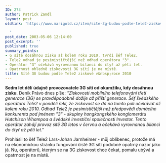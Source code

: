 ```yaml
---
ID: 273
author: Patrick Zandl
layout: post
oldlink: 'https://www.marigold.cz/item/site-3g-budou-podle-tele2-ziskove-v-roce-2010

  '
post_date: 2003-05-06 12:14:00
post_excerpt: ''
published: true
summary_points:
- G sítě dosáhnou zisku až kolem roku 2010, tvrdí šéf Tele2.
- Tele2 odhad je pesimističtější než odhad operátora "3".
- Operátor "3" očekává vyrovnanou bilanci do čtyř až pěti let.
- Opatrnost ohledně ziskovosti 3G sítí je na místě.
title: Sítě 3G budou podle Tele2 ziskové v&nbsp;roce 2010
---
```


<p>
<STRONG>Sedm let dělí údajně provozovatele 3G sítí od okamžiku, kdy dosáhnou zisku</STRONG>. Deník Právo dnes píše: <EM>"Ziskovosti mobilního telefonování třetí generace (3G) se pravděpodobně dožije až příští generace. Šéf švédského operátora Tele2 v pondělí řekl, že ziskovost se dá na tomto poli očekávat až kolem roku 2010. Odhad Tele2 je pesimističtější než předpovědi domácího konkurenta pod jménem "3" - skupiny hongkongského konglomerátu Hutchison Whampoa a švédské investiční společnosti Investor. Tento operátor zahájí provoz sítě 3G letos v červnu a očekává vyrovnanou bilanci do čtyř až pěti let."</EM></p>

<p>
Prohlásil to šéf Tele2 Lars-Johan Jarnheimer - můj oblíbenec, protože má na ekonomickou stránku fungování čístě 3G sítí podobně opatrný názor jako já. Nu, operátorů, kterým se na 3G ziskovost chce čekat, pomalu ubývá a opatrnost je na místě. </p>